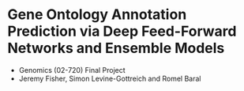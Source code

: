 # Gene Ontology Annotation Prediction via Deep Feed-Forward Networks and Ensemble Models 
- Genomics (02-720) Final Project
- Jeremy Fisher, Simon Levine-Gottreich and Romel Baral

